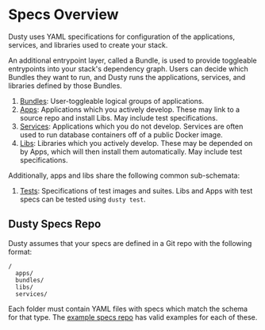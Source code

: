 # Specs Overview

Dusty uses YAML specifications for configuration of the applications, services, and
libraries used to create your stack.

An additional entrypoint layer, called a Bundle, is used to provide toggleable entrypoints
into your stack's dependency graph. Users can decide which Bundles they want to run,
and Dusty runs the applications, services, and libraries defined by those Bundles.

1. [Bundles](./bundle-specs.md): User-toggleable logical groups of applications.
1. [Apps](./app-specs.md): Applications which you actively develop. These may link
to a source repo and install Libs. May include test specifications.
1. [Services](./service-specs.md): Applications which you do not develop. Services are
often used to run database containers off of a public Docker image.
1. [Libs](./lib-specs.md): Libraries which you actively develop. These may be depended on
by Apps, which will then install them automatically. May include test specifications.

Additionally, apps and libs share the following common sub-schemata:

1. [Tests](./test-specs.md): Specifications of test images and suites. Libs and Apps with
test specs can be tested using `dusty test`.

## Dusty Specs Repo

Dusty assumes that your specs are defined in a Git repo with the following format:

```
/
  apps/
  bundles/
  libs/
  services/
```

Each folder must contain YAML files with specs which match the schema for that type. The
[example specs repo](https://github.com/gamechanger/dusty-example-specs) has valid
examples for each of these.
